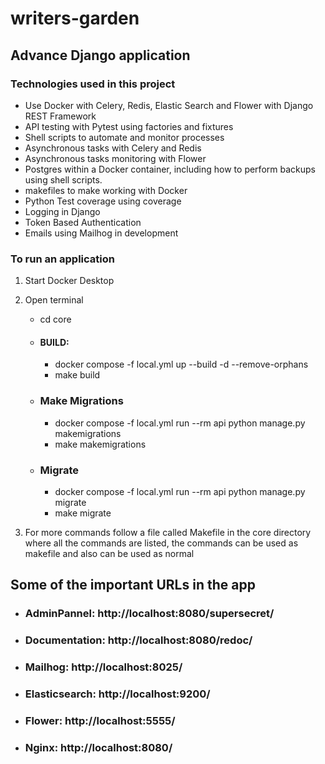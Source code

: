# writers-garden
## Advance Django application 

### Technologies used in this project 
  -   Use Docker with Celery, Redis, Elastic Search and Flower with Django REST Framework
  -   API testing with Pytest using factories and fixtures
  -   Shell scripts to automate and monitor processes
  -   Asynchronous tasks with Celery and Redis
  -   Asynchronous tasks monitoring with Flower
  -   Postgres within a Docker container, including how to perform backups using shell scripts.
  -   makefiles to make working with Docker
  -   Python Test coverage using coverage
  -   Logging in Django
  -   Token Based Authentication
  -   Emails using Mailhog in development

### To run an application
1. Start Docker Desktop
2. Open terminal
    - cd core
    - #### BUILD:
         -  docker compose -f local.yml up --build -d --remove-orphans
         -  make build
     - ### Make Migrations
         - docker compose -f local.yml run --rm api python manage.py makemigrations
         - make makemigrations
    - ### Migrate
        - docker compose -f local.yml run --rm api python manage.py migrate
        - make migrate

3. For more commands follow a file called Makefile in the core directory where all the commands are listed, the commands can be used as makefile and also can be used as normal

## Some of the important URLs in the app
- ### AdminPannel: http://localhost:8080/supersecret/
- ### Documentation: http://localhost:8080/redoc/
- ### Mailhog: http://localhost:8025/
- ### Elasticsearch: http://localhost:9200/
- ### Flower: http://localhost:5555/
- ### Nginx: http://localhost:8080/
